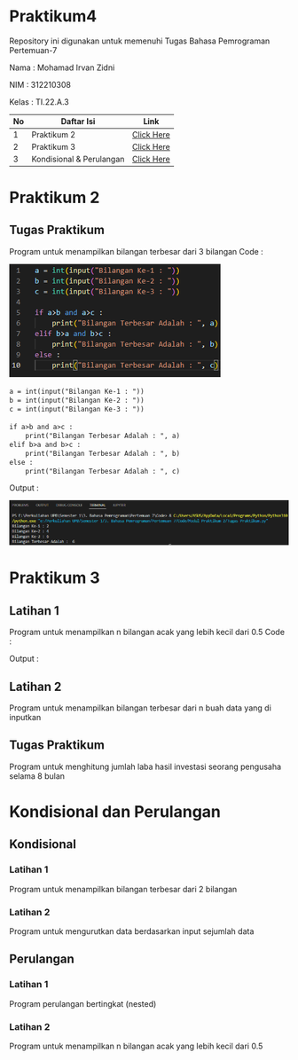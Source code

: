 # Praktikum4
Repository ini digunakan untuk memenuhi Tugas Bahasa Pemrograman Pertemuan-7

Nama    : Mohamad Irvan Zidni

NIM     : 312210308

Kelas   : TI.22.A.3

| No | Daftar Isi | Link |
| -- | ---------- | ---- |
| 1 | Praktikum 2 | [Click Here](https://github.com/MohamadIrvanZidni/Praktikum4/blob/main/README.md#praktikum-2) |
| 2 | Praktikum 3 | [Click Here](https://github.com/MohamadIrvanZidni/Praktikum4/blob/main/README.md#praktikum-3) |
| 3 | Kondisional & Perulangan | [Click Here](https://github.com/MohamadIrvanZidni/Praktikum4/blob/main/README.md#kondisional-dan-perulangan) |

# Praktikum 2
## Tugas Praktikum
Program untuk menampilkan bilangan terbesar dari 3 bilangan
Code :

![Code](Foto/Code_Praktikum2.png)

    a = int(input("Bilangan Ke-1 : "))
    b = int(input("Bilangan Ke-2 : "))
    c = int(input("Bilangan Ke-3 : "))

    if a>b and a>c :
        print("Bilangan Terbesar Adalah : ", a)
    elif b>a and b>c :
        print("Bilangan Terbesar Adalah : ", b)
    else :
        print("Bilangan Terbesar Adalah : ", c)
Output :

![Output](Foto/Output_Praktikum2.png)

# Praktikum 3
## Latihan 1
Program untuk menampilkan n bilangan acak yang lebih kecil dari 0.5
Code :

Output :


## Latihan 2
Program untuk menampilkan bilangan terbesar dari n buah data yang di inputkan

## Tugas Praktikum
Program untuk menghitung jumlah laba hasil investasi seorang pengusaha selama 8 bulan

# Kondisional dan Perulangan
## Kondisional
### Latihan 1
Program untuk menampilkan bilangan terbesar dari 2 bilangan
### Latihan 2
Program untuk mengurutkan data berdasarkan input sejumlah data
## Perulangan
### Latihan 1
Program perulangan bertingkat (nested)
### Latihan 2
Program untuk menampilkan n bilangan acak yang lebih kecil dari 0.5
